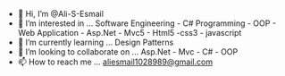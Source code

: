 - 👋 Hi, I’m @Ali-S-Esmail
- 👀 I’m interested in ... Software Engineering - C# Programming - OOP - Web Application - Asp.Net - Mvc5 - Html5 -css3 - javascript
- 🌱 I’m currently learning ... Design Patterns 
- 💞️ I’m looking to collaborate on ... Asp.Net - Mvc - C# - OOP
- 📫 How to reach me ... aliesmail1028989@gmail.com

<!---
Ali-S-Esmail/Ali-S-Esmail is a ✨ special ✨ repository because its `README.md` (this file) appears on your GitHub profile.
You can click the Preview link to take a look at your changes.
--->
